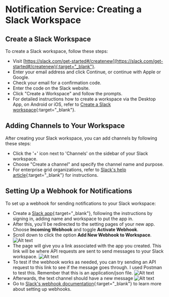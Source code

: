 # Notification Service: Creating a Slack Workspace

## Create a Slack Workspace

To create a Slack workspace, follow these steps:

- Visit [https://slack.com/get-started#/createnew](https://slack.com/get-started#/createnew){:target="_blank"}.
- Enter your email address and click Continue, or continue with Apple or Google.
- Check your email for a confirmation code.
- Enter the code on the Slack website.
- Click "Create a Workspace" and follow the prompts.
- For detailed instructions how to create a workspace via the Desktop App, on Android or iOS, refer to [Create a Slack workspace](https://slack.com/help/articles/206845317-Create-a-Slack-workspace){:target="_blank"}.

## Adding Channels to Your Workspace

After creating your Slack workspace, you can add channels by following these steps:

- Click the '+' icon next to 'Channels' on the sidebar of your Slack workspace.
- Choose "Create a channel" and specify the channel name and purpose.
- For enterprise grid organizations, refer to [Slack's help article](https://slack.com/help/articles/115001399587-Add-a-channel-to-multiple-workspaces-in-your-Enterprise-Grid-organization){:target="_blank"} for instructions.

## Setting Up a Webhook for Notifications

To set up a webhook for sending notifications to your Slack workspace:

- Create a [Slack app](https://api.slack.com/apps/new){:target="_blank"}, following the instructions by signing in, adding name and workspace to put the app in.
- After this, you'll be redirected to the setting pages of your new app. Choose **Incoming Webhook** and toggle **Activate Webhook**.
- Scroll down to click the option **Add New Webhook to Workspace**.
  ![Alt text](./screenshots/select-channel.png)
- The page will give you a link associated with the app you created. This link will be where API requests are sent to send messages to your Slack workspace.
  ![Alt text](./screenshots/webhooklink.png)
- To test if the webhook works as needed, you can try sending an API request to this link to see if the message goes through. I used Postman to test this. Remember that this is an application/json file.
  ![Alt text](./screenshots/Postman.png)
- Afterwards, the text channel should have a new message
  ![Alt text](./screenshots/result.png)
- Go to [Slack's webhook documentation](https://api.slack.com/messaging/webhooks){:target="_blank"} to learn more about setting up webhooks.
